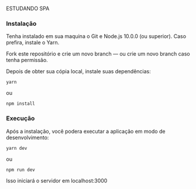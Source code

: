 ESTUDANDO SPA
### Instalação
Tenha instalado em sua maquina o Git e Node.js 10.0.0 (ou superior). Caso prefira, instale o Yarn.

Fork este repositório e crie um novo branch — ou crie um novo branch caso tenha permissão.

Depois de obter sua cópia local, instale suas dependências:
```
yarn

```
ou

```
npm install

```

### Execução
Após a instalação, você podera executar a aplicação em modo de desenvolvimento:

```
yarn dev

```

ou 

```
npm run dev

```
Isso iniciará o servidor em localhost:3000
